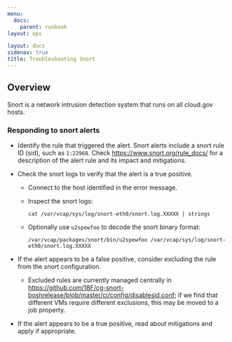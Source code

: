 ```yaml
---
menu:
  docs:
    parent: runbook
layout: ops

layout: docs
sidenav: true
title: Troubleshooting Snort
---
```


## Overview
Snort is a network intrusion detection system that runs on all cloud.gov hosts.

### Responding to snort alerts
* Identify the rule that triggered the alert. Snort alerts include a snort rule ID (sid), such as `1:22968`. Check https://www.snort.org/rule_docs/ for a description of the alert rule and its impact and mitigations.
* Check the snort logs to verify that the alert is a true positive.
    * Connect to the host identified in the error message.
    * Inspect the snort logs:

        ```
        cat /var/vcap/sys/log/snort-eth0/snort.log.XXXXX | strings
        ```

    * Optionally use `u2spewfoo` to decode the snort binary format:
        
        ```
        /var/vcap/packages/snort/bin/u2spewfoo /var/vcap/sys/log/snort-eth0/snort.log.XXXXX
        ```

* If the alert appears to be a false positive, consider excluding the rule from the snort configuration.
    * Excluded rules are currently managed centrally in https://github.com/18F/cg-snort-boshrelease/blob/master/ci/config/disablesid.conf; if we find that different VMs require different exclusions, this may be moved to a job property.
* If the alert appears to be a true positive, read about mitigations and apply if appropriate.
